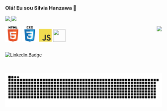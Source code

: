 ### Olá! Eu sou Silvia Hanzawa 🌸


<a href="https://github.com/SilviaHanzawa">
 <img height="180em" src="https://github-readme-stats.vercel.app/api?username=silviahanzawa&show_icons=true&theme=tokyonight" style="max-width:100%">
 <img height="180em" src ="https://github-readme-stats.vercel.app/api/top-langs/?username=silviahanzawa&langs_count=8&theme=tokyonight" style="max-width:100%">
 </a>




<p align="inline">
<img src="https://raw.githubusercontent.com/devicons/devicon/master/icons/html5/html5-original-wordmark.svg" width="50" height="50" >
<img src="https://raw.githubusercontent.com/devicons/devicon/master/icons/css3/css3-original-wordmark.svg" widht="50" height="50">
<img src="https://raw.githubusercontent.com/devicons/devicon/master/icons/javascript/javascript-original.svg" width="42" height="42" >
<img src="https://raw.githubusercontent.com/microsoft/PowerBI-Icons/main/PNG/Power-BI.png" width="40" height="40">

<img align="right" src="https://media.giphy.com/media/wCDW0yf9gf77c9vIVZ/giphy.gif" widht="120" height="150">
</p>

##
[![Linkedin Badge](https://img.shields.io/badge/SilviaHanzawa-0077B5?style=for-the-badge&logo=linkedin&logoColor=whitehttps://www.linkedin.com/in/silvia-hanzawa-6100a590/)](https://www.linkedin.com/in/silvia-hanzawa/) 


 
![Snake animation](https://github.com/SilviaHanzawa/SilviaHanzawa/blob/output/github-contribution-grid-snake.svg)

<!-- in your body -->


<!--
**SilviaHanzawa/SilviaHanzawa** is a ✨ _special_ ✨ repository because its `README.md` (this file) appears on your GitHub profile.

Here are some ideas to get you started:

- 🔭 I’m currently working on ...
- 🌱 I’m currently learning ...
- 👯 I’m looking to collaborate on ...
- 🤔 I’m looking for help with ...
- 💬 Ask me about ...
- 📫 How to reach me: ...
- 😄 Pronouns: ...
- ⚡ Fun fact: ...
-->
